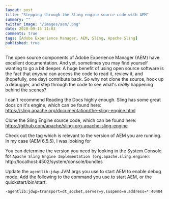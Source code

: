 ```yaml
---
layout: post
title: "Stepping through the Sling engine source code with AEM"
summary: ""
twitter_image: "/images/aem/.png"
date: 2020-09-15 11:03
comments: true
tags: [Adobe Experience Manager, AEM, Sling, Apache Sling]
published: true
---
```

The open source components of Adobe Experience Manager (AEM) have excellent documentation. And yet, sometimes you may find yourself wanting to go a bit deeper. A huge benefit of using open source software is the fact that _anyone_ can access the code to read it, review it, and (hopefully, one day) contribute back. So why not clone the source, hook up a debugger, and step through the code to see what's _really_ happening behind the scenes?

I can't recommend Reading the Docs highly enough. Sling has some great docs on it's engine, which can be found here: https://sling.apache.org/documentation/the-sling-engine.html

Clone the Sling Engine source code, which can be found here: https://github.com/apache/sling-org-apache-sling-engine

Check out the tag which is relevant to the version of AEM you are running. In my case (AEM 6.5.5), I was looking for 

You can determine the version you need by looking in the System Console for `Apache Sling Engine Implementation (org.apache.sling.engine)`: http://localhost:4502/system/console/bundles

Update the `agentlib:jdwp` JVM args you use to start AEM to enable debug mode. Add the following to the command you use to start AEM, or the quickstart/bin/start:

```
-agentlib:jdwp=transport=dt_socket,server=y,suspend=n,address=*:40404
```

